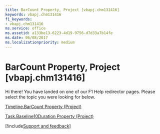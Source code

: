```yaml
---
title: BarCount Property, Project [vbapj.chm131416]
keywords: vbapj.chm131416
f1_keywords:
- vbapj.chm131416
ms.service: office
ms.assetid: a133be13-6223-4d19-9756-d7d33a7b14fe
ms.date: 06/08/2017
ms.localizationpriority: medium
---
```



# BarCount Property, Project [vbapj.chm131416]

Hi there! You have landed on one of our F1 Help redirector pages. Please select the topic you were looking for below.

[Timeline.BarCount Property (Project)](https://msdn.microsoft.com/library/8c4f6fa2-62d5-3be4-a4e8-0b3301d1fd85%28Office.15%29.aspx)

[Task.Baseline10Duration Property (Project)](https://msdn.microsoft.com/library/7b5b7150-e2df-d284-5d08-550a96b2d47b%28Office.15%29.aspx)

[!include[Support and feedback](~/includes/feedback-boilerplate.md)]